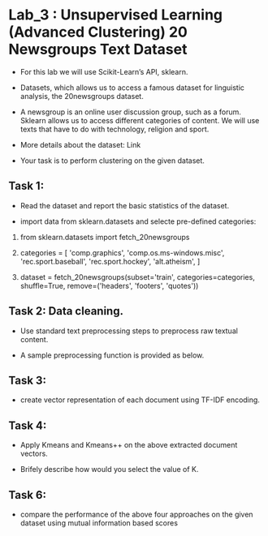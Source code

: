 # Lab_3 : Unsupervised Learning (Advanced Clustering) 20 Newsgroups Text Dataset

- For this lab we will use Scikit-Learn’s API, sklearn.

- Datasets, which allows us to access a famous dataset for linguistic analysis, the 20newsgroups dataset.

- A newsgroup is an online user discussion group, such as a forum. Sklearn allows us to access different categories of content. We will use texts that have to do with technology, religion and sport.

- More details about the dataset: Link

- Your task is to perform clustering on the given dataset.

## Task 1:

- Read the dataset and report the basic statistics of the dataset.

- import data from sklearn.datasets and selecte pre-defined categories:

1) from sklearn.datasets import fetch_20newsgroups

2) categories = [ 'comp.graphics', 'comp.os.ms-windows.misc', 'rec.sport.baseball', 'rec.sport.hockey', 'alt.atheism', ]

3) dataset = fetch_20newsgroups(subset='train', categories=categories, shuffle=True, remove=('headers', 'footers', 'quotes'))

## Task 2: Data cleaning.

- Use standard text preprocessing steps to preprocess raw textual content.

- A sample preprocessing function is provided as below.

## Task 3:

- create vector representation of each document using TF-IDF encoding.

## Task 4:

- Apply Kmeans and Kmeans++ on the above extracted document vectors.

- Brifely describe how would you select the value of K.

## Task 6:

- compare the performance of the above four approaches on the given dataset using mutual information based scores
